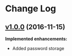 # Change Log

## [v1.0.0](https://github.com/mredjem/password-keeper/tree/master) (2016-11-15)

**Implemented enhancements:**

- Added password storage
